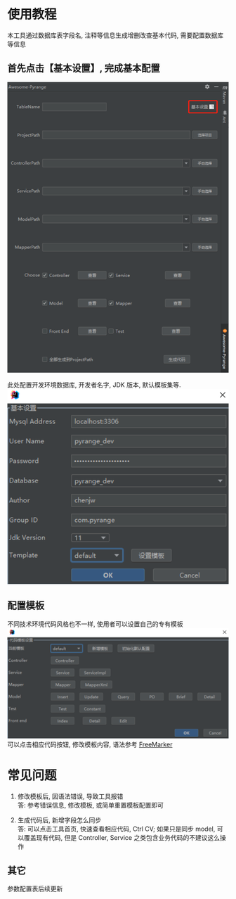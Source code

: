 # 使用教程
本工具通过数据库表字段名, 注释等信息生成增删改查基本代码, 需要配置数据库等信息

## 首先点击【基本设置】, 完成基本配置
![](src/main/resources/images/tutorial/tutorial_1.png)

此处配置开发环境数据库, 开发者名字, JDK 版本, 默认模板集等.
![](src/main/resources/images/tutorial/tutorial_2.png)

## 配置模板
不同技术环境代码风格也不一样, 使用者可以设置自己的专有模板
![](src/main/resources/images/tutorial/tutorial_3.png)
可以点击相应代码按钮, 修改模板内容, 语法参考 [FreeMarker](https://freemarker.apache.org/)


# 常见问题
1. 修改模板后, 因语法错误, 导致工具报错  
答: 参考错误信息, 修改模板, 或简单重置模板配置即可

3. 生成代码后, 新增字段怎么同步  
答: 可以点击工具首页, 快速查看相应代码, Ctrl CV; 如果只是同步 model, 可以覆盖现有代码, 但是 Controller, Service 之类包含业务代码的不建议这么操作

## 其它
参数配置表后续更新

